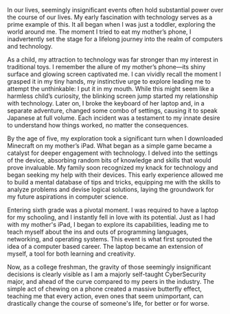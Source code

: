 In our lives, seemingly insignificant events often hold substantial power over the course of our lives. My early fascination with technology serves as a prime example of this. It all began when I was just a toddler, exploring the world around me. The moment I tried to eat my mother’s phone, I inadvertently set the stage for a lifelong journey into the realm of computers and technology.

As a child, my attraction to technology was far stronger than my interest in traditional toys. I remember the allure of my mother’s phone—its shiny surface and glowing screen captivated me. I can vividly recall the moment I grasped it in my tiny hands, my instinctive urge to explore leading me to attempt the unthinkable: I put it in  my mouth. While this might seem like a harmless child’s curiosity, the blinking screen jump started my relationship with technology. Later on, I broke the keyboard of her laptop and, in a separate adventure, changed some combo of settings, causing it to speak Japanese at full volume. Each incident was a testament to my innate desire to understand how things worked, no matter the consequences. 

By the age of five, my exploration took a significant turn when I downloaded Minecraft on my mother’s iPad. What began as a simple game became a catalyst for deeper engagement with technology. I delved into the settings of the device, absorbing random bits of knowledge and skills that would prove invaluable. My family soon recognized my knack for technology and began seeking my help with their devices. This early experience allowed me to build a mental database of tips and tricks, equipping me with the skills to analyze problems and devise logical solutions, laying the groundwork for my future aspirations in computer science.

Entering sixth grade was a pivotal moment. I was required to have a laptop for my schooling, and I instantly fell in love with its potential. Just as I had with my mother's iPad, I began to explore its capabilities, leading me to teach myself about the ins and outs of programming languages, networking, and operating systems. This event is what first sprouted the idea of a computer based career. The laptop became an extension of myself, a tool for both learning and creativity.

Now, as a college freshman, the gravity of those seemingly insignificant decisions is clearly visible as I am a majorly self-taught CyberSecurity major, and ahead of the curve compared to my peers in the industry. The simple act of chewing on a phone created a massive butterfly effect, teaching me that every action, even ones that seem unimportant, can drastically change the course of someone's life, for better or for worse.